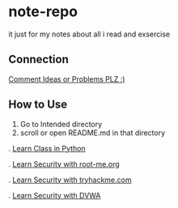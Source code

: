 # note-repo
it just for my notes about all i read and exsercise



## Connection

[Comment  Ideas or Problems PLZ :)](https://github.com/AttackThwarter/note-repo/discussions/1)



## How to Use

1. Go to Intended directory
2. scroll or open README.md in that directory

. [Learn Class in Python](./python/class/README.md)

. [Learn Security with root-me.org](./security/root-me.org/README.md)

. [Learn Security with tryhackme.com](./security/tryhackme.com/README.md)

. [Learn Security with DVWA](./security/dvwa/README.md)
